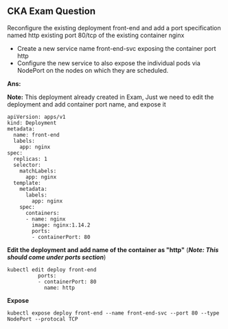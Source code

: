 
## CKA Exam Question
Reconfigure the existing deployment front-end and add a port specification named http existing port 80/tcp of the existing container nginx
* Create a new service name front-end-svc exposing the container port http
* Configure the new service  to also expose the individual pods via NodePort on the nodes on which they are scheduled.

**Ans:**

**Note:** This deployment already created in Exam, Just we need to edit the deployment and add container port name, and expose it

```
apiVersion: apps/v1
kind: Deployment
metadata:
  name: front-end
  labels:
    app: nginx
spec:
  replicas: 1
  selector:
    matchLabels:
      app: nginx
  template:
    metadata:
      labels:
        app: nginx
    spec:
      containers:
      - name: nginx
        image: nginx:1.14.2
        ports:
        - containerPort: 80
```

**Edit the deployment and add name of the container as "http"** (***Note: This should come under ports section***)

```
kubectl edit deploy front-end
          ports:
          - containerPort: 80
            name: http
```
**Expose**

```kubectl expose deploy front-end --name front-end-svc --port 80 --type NodePort --protocal TCP```     
